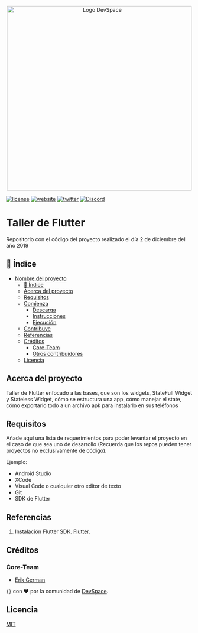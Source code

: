 <p align="center">
<img src="https://user-images.githubusercontent.com/4296205/71327446-ccb82980-24c5-11ea-8956-284860bfee1b.png" width="500" title="Logo DevSpace">
</p>

[![license](https://img.shields.io/badge/license-MIT-red)](LICENSE.md)
[![website](https://img.shields.io/badge/website-devspace.mx-blue)](https://devspace.mx/)
[![twitter](https://img.shields.io/twitter/follow/devspacemx?label=Twitter&style=flat&logo=twitter)](https://twitter.com/devspacemx)
[![Discord](https://img.shields.io/discord/635852899066314753?label=Discord&style=flat&logo=discord)](https://discordapp.com/invite/sJ7b9Mr)

# Taller de Flutter

Repositorio con el código del proyecto realizado el día 2 de diciembre del año 2019

## 📖 Índice

- [Nombre del proyecto](#nombre-del-proyecto)
  - [📖 Índice](#%f0%9f%93%96-%c3%8dndice)
  - [Acerca del proyecto](#acerca-del-proyecto)
  - [Requisitos](#requisitos)
  - [Comienza](#comienza)
    - [Descarga](#descarga)
    - [Instrucciones](#instrucciones)
    - [Ejecución](#ejecuci%c3%b3n)
  - [Contribuye](#contribuye)
  - [Referencias](#referencias)
  - [Créditos](#cr%c3%a9ditos)
    - [Core-Team](#core-team)
    - [Otros contribuidores](#otros-contribuidores)
  - [Licencia](#licencia)

## Acerca del proyecto

Taller de Flutter enfocado a las bases, que son los widgets, StateFull Widget y Stateless Widget, cómo se estructura una app, cómo manejar el state, cómo exportarlo todo a un archivo apk para instalarlo en sus teléfonos

## Requisitos

Añade aquí una lista de requerimientos para poder levantar el proyecto en el caso de que sea uno de desarrollo (Recuerda que los repos pueden tener proyectos no exclusivamente de código).

Ejemplo:

- Android Studio
- XCode
- Visual Code o cualquier otro editor de texto
- Git
- SDK de Flutter

## Referencias

1. Instalación Flutter SDK. [Flutter](https://flutter.dev/docs/get-started/install).

## Créditos

### Core-Team

- [Erik German](https://github.com/eriko13)

`{}` con ❤️ por la comunidad de [DevSpace](http://www.devspace.mx).

## Licencia

[MIT](LICENSE)
